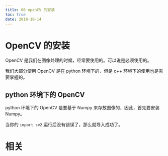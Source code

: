 ```yaml
---
title: 00 openCV 的安装
toc: true
date: 2018-10-14
---
```

# OpenCV 的安装

OpenCV 是我们在图像处理的时候，经常要使用的。可以说是必须使用的。

我们大部分使用 OpenCV 是在 python 环境下的，但是 c++ 环境下的使用也是需要掌握的。

## python 环境下的 OpenCV

python 环境下的 OpenCV 是要基于 Numpy 来存放图像的，因此，首先要安装 Numpy。


当你的 `import cv2` 运行后没有错误了，那么就导入成功了。


# 相关

